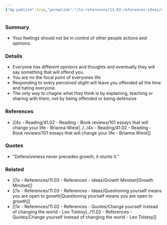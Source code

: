 ```yaml
---
{"dg-publish":true,"permalink":"/1x-references/11-03-references-ideas/defensiveness-impedes-growth/"}
---
```



### Summary
- Your feelings should not be in control of other people actions and opinions.

### Details
- Everyone has different opinions and thoughts and eventually they will say something that will offend you.
- You are no the focal point of everyones life
- Responding to every perceived slight will leave you offended all the time and hating everyone.
- The only way to chagne what they think is by explaining, teaching or sharing with them, not by being offended or being defensive

### References
- [[4x - Reading/41.02 - Reading - Book reviews/101 essays that will change your life - Brianna Wiest\|../../4x - Reading/41.02 - Reading - Book reviews/101 essays that will change your life - Brianna Wiest]] 

### Quotes
- "Defensiveness never precedes growth, it stunts it."

### Related
- [[1x - References/11.03 - References - Ideas/Growth Mindset\|Growth Mindset]]
- [[1x - References/11.03 - References - Ideas/Questioning yourself means you are open to growth\|Questioning yourself means you are open to growth]]
- [[1x - References/11.02 - References - Quotes/Change yourself instead of changing the world - Leo Tolstoy\|../11.02 - References - Quotes/Change yourself instead of changing the world - Leo Tolstoy]]
